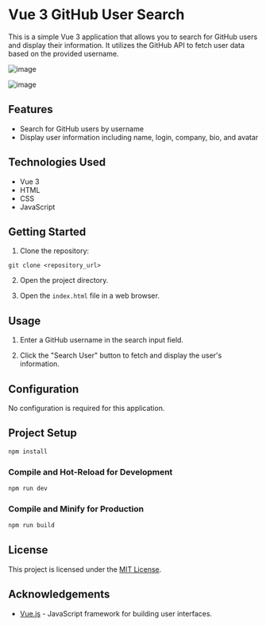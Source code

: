 # Vue 3 GitHub User Search

This is a simple Vue 3 application that allows you to search for GitHub users and display their information. It utilizes the GitHub API to fetch user data based on the provided username.

![image](https://github.com/jhowilbur/vue-simple-projects/assets/59379254/dcfc7725-e8f9-4ce4-952d-3e374dee2557)

![image](https://github.com/jhowilbur/vue-simple-projects/assets/59379254/2090c561-79d8-47f2-86a4-14b10ef25f01)

## Features

- Search for GitHub users by username
- Display user information including name, login, company, bio, and avatar

## Technologies Used

- Vue 3
- HTML
- CSS
- JavaScript

## Getting Started

1. Clone the repository:

```
git clone <repository_url>
```

2. Open the project directory.

3. Open the `index.html` file in a web browser.

## Usage

1. Enter a GitHub username in the search input field.

2. Click the "Search User" button to fetch and display the user's information.

## Configuration

No configuration is required for this application.

## Project Setup

```sh
npm install
```

### Compile and Hot-Reload for Development

```sh
npm run dev
```

### Compile and Minify for Production

```sh
npm run build
```


## License

This project is licensed under the [MIT License](LICENSE).

## Acknowledgements

- [Vue.js](https://vuejs.org/) - JavaScript framework for building user interfaces.